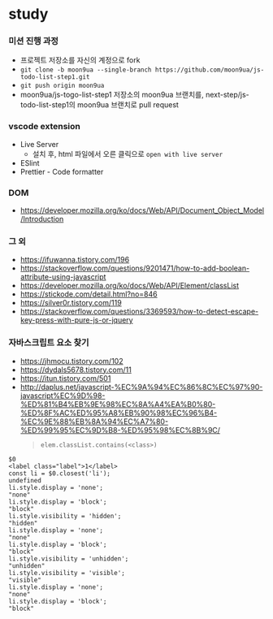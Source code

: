 # study

### 미션 진행 과정
* 프로젝트 저장소를 자신의 계정으로 fork
* `git clone -b moon9ua --single-branch https://github.com/moon9ua/js-todo-list-step1.git`
* `git push origin moon9ua`
* moon9ua/js-togo-list-step1 저장소의 moon9ua 브랜치를, next-step/js-todo-list-step1의 moon9ua 브랜치로 pull request

### vscode extension
* Live Server
    * 설치 후, html 파일에서 오른 클릭으로 `open with live server`
* ESlint
* Prettier - Code formatter

### DOM
* https://developer.mozilla.org/ko/docs/Web/API/Document_Object_Model/Introduction

### 그 외
* https://ifuwanna.tistory.com/196
* https://stackoverflow.com/questions/9201471/how-to-add-boolean-attribute-using-javascript
* https://developer.mozilla.org/ko/docs/Web/API/Element/classList
* https://stickode.com/detail.html?no=846
* https://silver0r.tistory.com/119
* https://stackoverflow.com/questions/3369593/how-to-detect-escape-key-press-with-pure-js-or-jquery

### 자바스크립트 요소 찾기
* https://jhmocu.tistory.com/102
* https://dydals5678.tistory.com/11
* https://itun.tistory.com/501
* http://daplus.net/javascript-%EC%9A%94%EC%86%8C%EC%97%90-javascript%EC%9D%98-%ED%81%B4%EB%9E%98%EC%8A%A4%EA%B0%80-%ED%8F%AC%ED%95%A8%EB%90%98%EC%96%B4-%EC%9E%88%EB%8A%94%EC%A7%80-%ED%99%95%EC%9D%B8-%ED%95%98%EC%8B%9C/
    > `elem.classList.contains(<class>)`

```
$0
<label class=​"label">​1​</label>​
const li = $0.closest('li');
undefined
li.style.display = 'none';
"none"
li.style.display = 'block';
"block"
li.style.visibility = 'hidden';
"hidden"
li.style.display = 'none';
"none"
li.style.display = 'block';
"block"
li.style.visibility = 'unhidden';
"unhidden"
li.style.visibility = 'visible';
"visible"
li.style.display = 'none';
"none"
li.style.display = 'block';
"block"
```